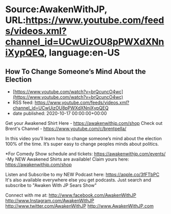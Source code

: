 # Source:AwakenWithJP, URL:https://www.youtube.com/feeds/videos.xml?channel_id=UCwUizOU8pPWXdXNniXypQEQ, language:en-US

## How To Change Someone’s Mind About the Election
 - [https://www.youtube.com/watch?v=brQcuncO4wc](https://www.youtube.com/watch?v=brQcuncO4wc)
 - RSS feed: https://www.youtube.com/feeds/videos.xml?channel_id=UCwUizOU8pPWXdXNniXypQEQ
 - date published: 2020-10-17 00:00:00+00:00

Get your Awakened Shirt Here - https://awakenwithjp.com/shop
Check out Brent's Channel - https://www.youtube.com/c/brentpella/

In this video you’ll learn how to change someone’s mind about the election 100% of the time. It’s super easy to change peoples minds about politics.

*For Comedy Show schedule and tickets: https://awakenwithjp.com/events/
-My NEW Awakened Shirts are available! Claim yours here: https://awakenwithjp.com/shop

Listen and Subscribe to my NEW Podcast here: 
https://apple.co/3fFTbPC
It's also available everywhere else you get podcasts. Just search and subscribe to "Awaken With JP Sears Show"

Connect with me at: 
http://www.facebook.com/AwakenWithJP
http://www.Instagram.com/AwakenWithJP
http://www.twitter.com/AwakenWithJP
http://www.AwakenWithJP.com

